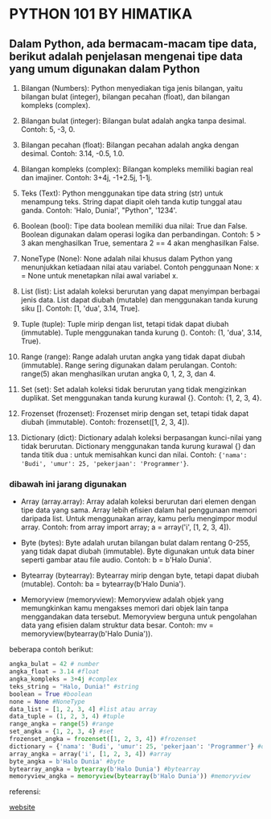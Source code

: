 # PYTHON 101 BY HIMATIKA

## Dalam Python, ada bermacam-macam tipe data, berikut adalah penjelasan mengenai tipe data yang umum digunakan dalam Python

1. Bilangan (Numbers): Python menyediakan tiga jenis bilangan, yaitu bilangan bulat (integer), bilangan pecahan (float), dan bilangan kompleks (complex).

2. Bilangan bulat (integer): Bilangan bulat adalah angka tanpa desimal. Contoh: 5, -3, 0.

3. Bilangan pecahan (float): Bilangan pecahan adalah angka dengan desimal. Contoh: 3.14, -0.5, 1.0.

4. Bilangan kompleks (complex): Bilangan kompleks memiliki bagian real dan imajiner. Contoh: 3+4j, -1+2.5j, 1-1j.

5. Teks (Text): Python menggunakan tipe data string (str) untuk menampung teks. String dapat diapit oleh tanda kutip tunggal atau ganda. Contoh: 'Halo, Dunia!', "Python", '1234'.

6. Boolean (bool): Tipe data boolean memiliki dua nilai: True dan False. Boolean digunakan dalam operasi logika dan perbandingan. Contoh: 5 > 3 akan menghasilkan True, sementara 2 == 4 akan menghasilkan False.

7. NoneType (None): None adalah nilai khusus dalam Python yang menunjukkan ketiadaan nilai atau variabel. Contoh penggunaan None: x = None untuk menetapkan nilai awal variabel x.

8. List (list): List adalah koleksi berurutan yang dapat menyimpan berbagai jenis data. List dapat diubah (mutable) dan menggunakan tanda kurung siku []. Contoh: [1, 'dua', 3.14, True].

9. Tuple (tuple): Tuple mirip dengan list, tetapi tidak dapat diubah (immutable). Tuple menggunakan tanda kurung (). Contoh: (1, 'dua', 3.14, True).

10. Range (range): Range adalah urutan angka yang tidak dapat diubah (immutable). Range sering digunakan dalam perulangan. Contoh: range(5) akan menghasilkan urutan angka 0, 1, 2, 3, dan 4.

11. Set (set): Set adalah koleksi tidak berurutan yang tidak mengizinkan duplikat. Set menggunakan tanda kurung kurawal {}. Contoh: {1, 2, 3, 4}.

12. Frozenset (frozenset): Frozenset mirip dengan set, tetapi tidak dapat diubah (immutable). Contoh: frozenset([1, 2, 3, 4]).

13. Dictionary (dict): Dictionary adalah koleksi berpasangan kunci-nilai yang tidak berurutan. Dictionary menggunakan tanda kurung kurawal {} dan tanda titik dua : untuk memisahkan kunci dan nilai. Contoh: `{'nama': 'Budi', 'umur': 25, 'pekerjaan': 'Programmer'}`.

### dibawah ini jarang digunakan

- Array (array.array): Array adalah koleksi berurutan dari elemen dengan tipe data yang sama. Array lebih efisien dalam hal penggunaan memori daripada list. Untuk menggunakan array, kamu perlu mengimpor modul array. Contoh: from array import array; a = array('i', [1, 2, 3, 4]).

- Byte (bytes): Byte adalah urutan bilangan bulat dalam rentang 0-255, yang tidak dapat diubah (immutable). Byte digunakan untuk data biner seperti gambar atau file audio. Contoh: b = b'Halo Dunia'.

- Bytearray (bytearray): Bytearray mirip dengan byte, tetapi dapat diubah (mutable). Contoh: ba = bytearray(b'Halo Dunia').

- Memoryview (memoryview): Memoryview adalah objek yang memungkinkan kamu mengakses memori dari objek lain tanpa menggandakan data tersebut. Memoryview berguna untuk pengolahan data yang efisien dalam struktur data besar. Contoh: mv = memoryview(bytearray(b'Halo Dunia')).

beberapa contoh berikut:

```python
angka_bulat = 42 # number
angka_float = 3.14 #float
angka_kompleks = 3+4j #complex
teks_string = "Halo, Dunia!" #string
boolean = True #boolean
none = None #NoneType
data_list = [1, 2, 3, 4] #list atau array
data_tuple = (1, 2, 3, 4) #tuple
range_angka = range(5) #range
set_angka = {1, 2, 3, 4} #set
frozenset_angka = frozenset([1, 2, 3, 4]) #frozenset
dictionary = {'nama': 'Budi', 'umur': 25, 'pekerjaan': 'Programmer'} #dictionary
array_angka = array('i', [1, 2, 3, 4]) #array
byte_angka = b'Halo Dunia' #byte
bytearray_angka = bytearray(b'Halo Dunia') #bytearray
memoryview_angka = memoryview(bytearray(b'Halo Dunia')) #memoryview
```

referensi:

[website](https://realpython.com/python-data-types/)
